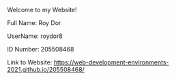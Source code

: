 Welcome to my Website!

Full Name: Roy Dor

UserName: roydor8

ID Number: 205508468

Link to Website: https://web-development-environments-2021.github.io/205508468/
